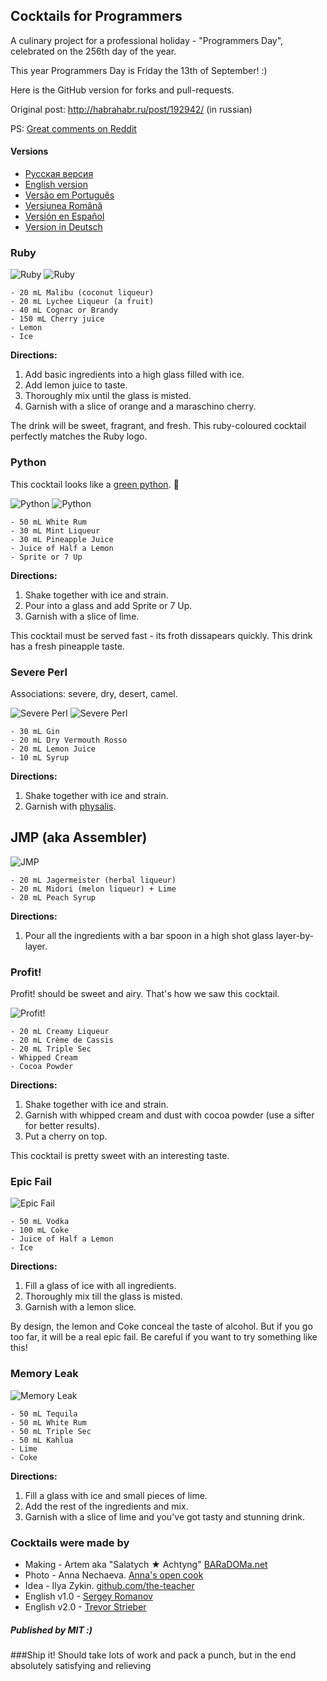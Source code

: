## Cocktails for Programmers

A culinary project for a professional holiday - "Programmers Day", celebrated on the 256th day of the year.

This year Programmers Day is Friday the 13th of September! :)

Here is the GitHub version for forks and pull-requests.

Original post: http://habrahabr.ru/post/192942/ (in russian)

PS: [Great comments on Reddit](http://www.reddit.com/r/programming/comments/1m6n2g/cocktails_for_programmers/)

#### Versions

* [Pусская версия](README.md)
* [English version](cocktails_for_programers.md)
* [Versão em Português](coqueteis_para_programadores.md)
* [Versiunea Română](cocktailuri_pentru_programatori.md)
* [Versión en Español](cócteles_para_programadores.md)
* [Version in Deutsch](cocktails_fuer_programmierer.md)

### Ruby

<img src="http://habr.habrastorage.org/post_images/d9a/b87/91d/d9ab8791dff93a03020fc96faf408c48.jpg" alt="Ruby" title="Ruby" />

<img src="http://habr.habrastorage.org/post_images/c50/c74/b1b/c50c74b1bad7a7a785c5055eaeb6a0aa.jpg" alt="Ruby" title="Ruby" />

```
- 20 mL Malibu (coconut liqueur)
- 20 mL Lychee Liqueur (a fruit)
- 40 mL Cognac or Brandy
- 150 mL Cherry juice
- Lemon
- Ice
```

**Directions:**

1.  Add basic ingredients into a high glass filled with ice.
2.  Add lemon juice to taste.
3.  Thoroughly mix until the glass is misted.
4.  Garnish with a slice of orange and a maraschino cherry.

The drink will be sweet, fragrant, and fresh. This ruby-coloured cocktail perfectly matches the Ruby logo.

### Python

This cocktail looks like a [green python](https://www.google.ru/search?q=green+python&ie=UTF-8&tbm=isch&source=og). :snake:

<img src="http://habr.habrastorage.org/post_images/a81/043/540/a81043540b546fe94fd3f8228c1be439.jpg" alt="Python" title="Python" />

<img src="http://habr.habrastorage.org/post_images/8b2/170/619/8b21706197f93ffde4f8f1d7cb9c444b.jpg" alt="Python" title="Python" />

```
- 50 mL White Rum
- 30 mL Mint Liqueur
- 30 mL Pineapple Juice
- Juice of Half a Lemon
- Sprite or 7 Up
```

**Directions:**

1.  Shake together with ice and strain.
2.  Pour into a glass and add Sprite or 7 Up.
3.  Garnish with a slice of lime.

This cocktail must be served fast - its froth dissapears quickly. This drink has a fresh pineapple taste.

### Severe Perl

Associations: severe, dry, desert, camel.

<img src="http://habr.habrastorage.org/post_images/122/4c2/773/1224c27737964d566311aae4fae37829.jpg" alt="Severe Perl" title="Severe Perl" />

<img src="http://habr.habrastorage.org/post_images/335/a14/7a8/335a147a8eff811aa6cf6470c84181bd.jpg" alt="Severe Perl" title="Severe Perl" />

```
- 30 mL Gin
- 20 mL Dry Vermouth Rosso
- 20 mL Lemon Juice
- 10 mL Syrup
```

**Directions:**

1.  Shake together with ice and strain.
2.  Garnish with [physalis](http://en.wikipedia.org/wiki/Physalis).

## JMP (aka Assembler)

<img src="http://habr.habrastorage.org/post_images/e40/2f5/004/e402f5004acdd7ad9f7d834fed1dc6f1.jpg" alt="JMP" title="JMP" />

```
- 20 mL Jagermeister (herbal liqueur)
- 20 mL Midori (melon liqueur) + Lime
- 20 mL Peach Syrup
```

**Directions:**

1.  Pour all the ingredients with a bar spoon in a high shot glass layer-by-layer.

### Profit!

Profit! should be sweet and airy. That's how we saw this cocktail.

<img src="http://habr.habrastorage.org/post_images/962/c3f/122/962c3f12264c8baf7c00d7f5c2322905.jpg" alt="Profit!" title="Profit!"/>

```
- 20 mL Creamy Liqueur
- 20 mL Crème de Cassis
- 20 mL Triple Sec
- Whipped Cream
- Cocoa Powder
```

**Directions:**

1.  Shake together with ice and strain.
2.  Garnish with whipped cream and dust with cocoa powder (use a sifter for better results).
3.  Put a cherry on top.

This cocktail is pretty sweet with an interesting taste.

### Epic Fail

<img src="http://habr.habrastorage.org/post_images/56f/3dc/235/56f3dc2353b0f845a3e8c29512f68dd7.jpg" alt="Epic Fail" title="Epic Fail" />

```
- 50 mL Vodka
- 100 mL Coke
- Juice of Half a Lemon
- Ice
```

**Directions:**

1.  Fill a glass of ice with all ingredients.
2.  Thoroughly mix till the glass is misted.
3.  Garnish with a lemon slice.

By design, the lemon and Coke conceal the taste of alcohol. But if you go too far, it will be a real epic fail. Be careful if you want to try something like this!

### Memory Leak

<img src="http://habr.habrastorage.org/post_images/6e8/159/0bf/6e81590bfa8295c4129415063b9ffde7.jpg" alt="Memory Leak" title="Memory Leak" />

```
- 50 mL Tequila
- 50 mL White Rum
- 50 mL Triple Sec
- 50 mL Kahlua
- Lime
- Coke
```

**Directions:**

1.  Fill a glass with ice and small pieces of lime.
2.  Add the rest of the ingredients and mix.
3.  Garnish with a slice of lime and you've got tasty and stunning drink.

### Cocktails were made by

* Making - Artem aka "Salatych ★ Achtyng" [BARaDOMa.net](http://vk.com/baradomanet)
* Photo - Anna Nechaeva. [Anna's open cook](http://open-cook.ru)
* Idea - Ilya Zykin. [github.com/the-teacher](https://github.com/the-teacher)
* English v1.0 - [Sergey Romanov](https://github.com/srg-rmnv)
* English v2.0 - [Trevor Strieber](https://github.com/TrevorS)

##### Published by MIT :)





###Ship it! Should take lots of work and pack a punch, but in the end absolutely satisfying and relieving 









